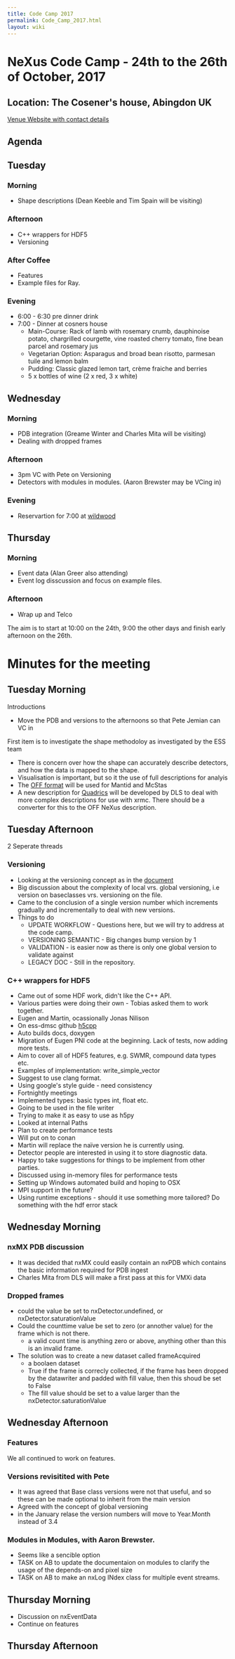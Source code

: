 ```yaml
---
title: Code Camp 2017
permalink: Code_Camp_2017.html
layout: wiki
---
```


NeXus Code Camp - 24th to the 26th of October, 2017
===================================================

Location: The Cosener's house, Abingdon UK
-----------------------------------------

[Venue Website with contact details](http://www.stfc.ac.uk/about-us/where-we-work/rutherford-appleton-laboratory/the-cosener-s-house/)

Agenda
------

## Tuesday

### Morning
  * Shape descriptions (Dean Keeble and Tim Spain will be visiting)

### Afternoon
  * C++ wrappers for HDF5 
  * Versioning

### After Coffee
  * Features
  * Example files for Ray.
  
### Evening
  * 6:00 - 6:30 pre dinner drink
  * 7:00 - Dinner at cosners house
    * Main-Course: Rack of lamb with rosemary crumb, dauphinoise potato, chargrilled courgette, vine roasted cherry tomato, fine bean parcel and rosemary jus
    * Vegetarian Option: Asparagus and broad bean risotto, parmesan tuile and lemon balm
    * Pudding: Classic glazed lemon tart, crème fraiche and berries
    *	5 x bottles of wine (2 x red, 3 x white)

## Wednesday

### Morning 
  * PDB integration (Greame Winter and Charles Mita will be visiting)
  * Dealing with dropped frames

### Afternoon
  * 3pm VC with Pete on Versioning
  * Detectors with modules in modules. (Aaron Brewster may be VCing in)

### Evening
  * Reservartion for 7:00 at [wildwood](https://wildwoodrestaurants.co.uk/restaurant/abingdon/)

## Thursday

### Morning
  * Event data (Alan Greer also attending)
  * Event log disscussion and focus on example files.

### Afternoon
  * Wrap up and Telco

The aim is to start at 10:00 on the 24th, 9:00 the other days and finish early afternoon on the 26th.


Minutes for the meeting
=======================

## Tuesday Morning

Introductions
  * Move the PDB and versions to the afternoons so that Pete Jemian can VC in
  
First item is to investigate the shape methodoloy as investigated by the ESS team
  * There is concern over how the shape can accurately describe detectors, and how the data is mapped to the shape.
  * Visualisation is important, but so it the use of full descriptions for analyis
  * The [OFF format](https://en.wikipedia.org/wiki/OFF_(file_format)) will be used for Mantid and McStas
  * A new description for [Quadrics](https://github.com/golosio/xrmc/wiki/User-guide#the-quadric-array-file) will be developed by DLS to deal with more complex descriptions for use with xrmc.  There should be a converter for this to the OFF NeXus description. 
  
## Tuesday Afternoon

2 Seperate threads

### Versioning
  * Looking at the versioning concept as in the [document](http://www.nexusformat.org/NIAC2016Minutes.html)
  * Big discussion about the complexity of local vrs. global versioning, i.e version on baseclasses vrs. versioning on the file.
  * Came to the conclusion of a single version number which increments gradually and incrementally to deal with new versions.
  * Things to do
    * UPDATE WORKFLOW - Questions here, but we will try to address at the code camp.
    * VERSIONING SEMANTIC - Big changes bump version by 1
    * VALIDATION - is easier now as there is only one global version to validate against
    * LEGACY DOC - Still in the repository.

### C++ wrappers for HDF5
  * Came out of some HDF work, didn't like the C++ API.
  * Various parties were doing their own - Tobias asked them to work together.
  * Eugen and Martin, ocassionally Jonas Nilison
  * On ess-dmsc github [h5cpp](https://github.com/ess-dmsc/h5cpp)
  * Auto builds docs, doxygen
  * Migration of Eugen PNI code at the beginning. Lack of tests, now adding more tests.
  * Aim to cover all of HDF5 features, e.g. SWMR, compound data types etc.
  * Examples of implementation: write_simple_vector
  * Suggest to use clang format.
  * Using google's style guide - need consistency
  * Fortnightly meetings
  * Implemented types: basic types int, float etc.
  * Going to be used in the file writer
  * Trying to make it as easy to use as h5py
  * Looked at internal Paths
  * Plan to create performance tests
  * Will put on to conan
  * Martin will replace the naïve version he is currently using.
  * Detector people are interested in using it to store diagnostic data.
  * Happy to take suggestions for things to be implement from other parties.
  * Discussed using in-memory files for performance tests
  * Setting up Windows automated build and hoping to OSX
  * MPI support in the future?
  * Using runtime exceptions - should it use something more tailored? Do something with the hdf error stack

## Wednesday Morning

### nxMX PDB discussion
  * It was decided that nxMX could easily contain an nxPDB which contains the basic information required for PDB ingest
  * Charles Mita from DLS will make a first pass at this for VMXi data
  
### Dropped frames
  * could the value be set to nxDetector.undefined, or nxDetector.saturationValue
  * Could the counttime value be set to zero (or annother value) for the frame which is not there. 
    * a valid count time is anything zero or above, anything other than this is an invalid frame.
  * The solution was to create a new dataset called frameAcquired
    * a boolaen dataset
    * True if the frame is correcly collected, if the frame has been dropped by the datawriter and padded with fill value, then this shoud be set to False
    * The fill value should be set to a value larger than the nxDetector.saturationValue

## Wednesday Afternoon

### Features
  We all continued to work on features.
 
### Versions revisitited with Pete
 * It was agreed that Base class versions were not that useful, and so these can be made optional to inherit from the main version
 * Agreed with the concept of global versioning
 * in the January relase the version numbers will move to Year.Month instead of 3.4
 
### Modules in Modules, with Aaron Brewster.
 * Seems like a sencible option
 * TASK on AB to update the documentaion on modules to clarify the usage of the depends-on and pixel size   
 * TASK on AB to make an nxLog INdex class for multiple event streams.
 
## Thursday Morning
 * Discussion on nxEventData 
 * Continue on features
 
## Thursday Afternoon
